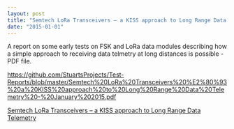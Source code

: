 ```yaml
---
layout: post
title: "Semtech LoRa Transceivers – a KISS approach to Long Range Data Telemetry"
date: "2015-01-01"
---
```


A report on some early tests on FSK and LoRa data modules describing how a simple approach to receiving data telmetry at long distances is possible - PDF file.

https://github.com/StuartsProjects/Test-Reports/blob/master/Semtech%20LoRa%20Transceivers%20%E2%80%93%20a%20KISS%20approach%20to%20Long%20Range%20Data%20Telemetry%20-%20January%202015.pdf


[Semtech LoRa Transceivers – a KISS approach to Long Range Data Telemetry](https://github.com/StuartsProjects/Test-Reports/blob/master/Semtech%20LoRa%20Transceivers%20%E2%80%93%20a%20KISS%20approach%20to%20Long%20Range%20Data%20Telemetry%20-%20January%202015.pdf)
